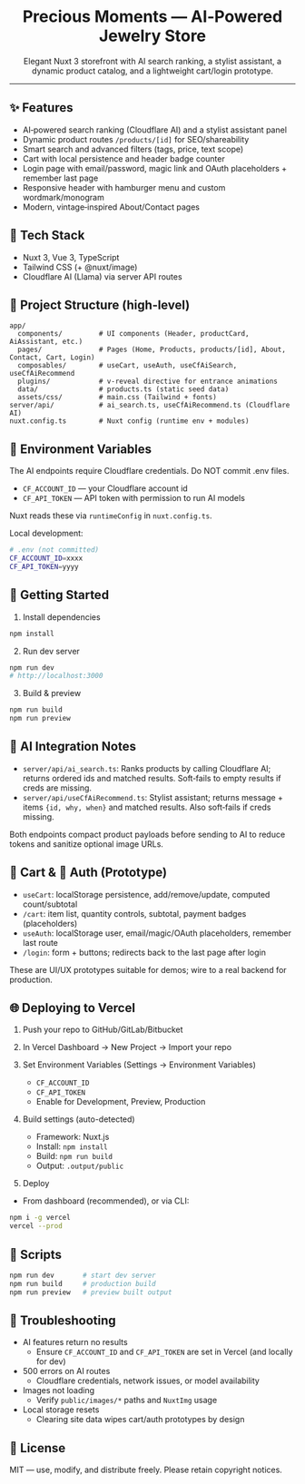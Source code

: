<div align="center">

# Precious Moments — AI‑Powered Jewelry Store

Elegant Nuxt 3 storefront with AI search ranking, a stylist assistant, a dynamic product catalog, and a lightweight cart/login prototype.

</div>

---

## ✨ Features
- AI‑powered search ranking (Cloudflare AI) and a stylist assistant panel
- Dynamic product routes `/products/[id]` for SEO/shareability
- Smart search and advanced filters (tags, price, text scope)
- Cart with local persistence and header badge counter
- Login page with email/password, magic link and OAuth placeholders + remember last page
- Responsive header with hamburger menu and custom wordmark/monogram
- Modern, vintage‑inspired About/Contact pages

## 🧱 Tech Stack
- Nuxt 3, Vue 3, TypeScript
- Tailwind CSS (+ @nuxt/image)
- Cloudflare AI (Llama) via server API routes

## 📂 Project Structure (high‑level)
```
app/
  components/         # UI components (Header, productCard, AiAssistant, etc.)
  pages/              # Pages (Home, Products, products/[id], About, Contact, Cart, Login)
  composables/        # useCart, useAuth, useCfAiSearch, useCfAiRecommend
  plugins/            # v-reveal directive for entrance animations
  data/               # products.ts (static seed data)
  assets/css/         # main.css (Tailwind + fonts)
server/api/           # ai_search.ts, useCfAiRecommend.ts (Cloudflare AI)
nuxt.config.ts        # Nuxt config (runtime env + modules)
```

## 🔐 Environment Variables
The AI endpoints require Cloudflare credentials. Do NOT commit .env files.

- `CF_ACCOUNT_ID` — your Cloudflare account id
- `CF_API_TOKEN` — API token with permission to run AI models

Nuxt reads these via `runtimeConfig` in `nuxt.config.ts`.

Local development:
```bash
# .env (not committed)
CF_ACCOUNT_ID=xxxx
CF_API_TOKEN=yyyy
```

## 🚀 Getting Started

1) Install dependencies
```bash
npm install
```

2) Run dev server
```bash
npm run dev
# http://localhost:3000
```

3) Build & preview
```bash
npm run build
npm run preview
```

## 🧠 AI Integration Notes
- `server/api/ai_search.ts`: Ranks products by calling Cloudflare AI; returns ordered ids and matched results. Soft‑fails to empty results if creds are missing.
- `server/api/useCfAiRecommend.ts`: Stylist assistant; returns message + items `{id, why, when}` and matched results. Also soft‑fails if creds missing.

Both endpoints compact product payloads before sending to AI to reduce tokens and sanitize optional image URLs.

## 🛒 Cart & 👤 Auth (Prototype)
- `useCart`: localStorage persistence, add/remove/update, computed count/subtotal
- `/cart`: item list, quantity controls, subtotal, payment badges (placeholders)
- `useAuth`: localStorage user, email/magic/OAuth placeholders, remember last route
- `/login`: form + buttons; redirects back to the last page after login

These are UI/UX prototypes suitable for demos; wire to a real backend for production.

## 🌐 Deploying to Vercel

1) Push your repo to GitHub/GitLab/Bitbucket

2) In Vercel Dashboard → New Project → Import your repo

3) Set Environment Variables (Settings → Environment Variables)
   - `CF_ACCOUNT_ID`
   - `CF_API_TOKEN`
   - Enable for Development, Preview, Production

4) Build settings (auto-detected)
   - Framework: Nuxt.js
   - Install: `npm install`
   - Build: `npm run build`
   - Output: `.output/public`

5) Deploy
- From dashboard (recommended), or via CLI:
```bash
npm i -g vercel
vercel --prod
```

## 🧪 Scripts
```bash
npm run dev       # start dev server
npm run build     # production build
npm run preview   # preview built output
```

## 🧰 Troubleshooting
- AI features return no results
  - Ensure `CF_ACCOUNT_ID` and `CF_API_TOKEN` are set in Vercel (and locally for dev)
- 500 errors on AI routes
  - Cloudflare credentials, network issues, or model availability
- Images not loading
  - Verify `public/images/*` paths and `NuxtImg` usage
- Local storage resets
  - Clearing site data wipes cart/auth prototypes by design

## 📄 License
MIT — use, modify, and distribute freely. Please retain copyright notices.

